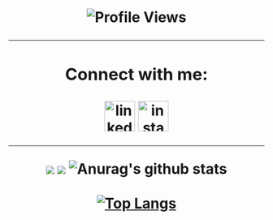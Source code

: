 <h1 align="center">
 
![Profile Views](http://estruyf-github.azurewebsites.net/api/VisitorHit?user=JHenrique404&repo=GuillaumeFalourd&countColorcountColor) 
 
 ---

<div align="center">
  
### Connect with me:
[<img align="center" alt="linkedin" width="60px" src="https://icon-icons.com/icons2/134/PNG/64/linkedin_socialnetwork_20684.png" />](https://www.linkedin.com/in/JHenrique404/)
[<img align="center" alt="instagram" width="60px" src="https://icon-icons.com/icons2/134/PNG/64/instagram_socialnetwork_20686.png" />](https://www.instagram.com/joao.henrique404/) 

---

[![](https://raw.githubusercontent.com/JHenrique404/JHenrique404/main/profile-summary-card-output/nord_dark/1-repos-per-language.svg)](https://github.com/vn7n24fzkq/github-profile-summary-cards)
[![](https://raw.githubusercontent.com/JHenrique404/JHenrique404/main/profile-summary-card-output/nord_dark/2-most-commit-language.svg)](https://github.com/vn7n24fzkq/github-profile-summary-cards)
![Anurag's github stats](https://github-readme-stats.vercel.app/api?username=JHenrique404&show_icons=true&theme=tokyonight)<br /><br />
[![Top Langs](https://github-readme-stats.vercel.app/api/top-langs/?username=JHenrique404&layout=compact&show_icons=true&theme=tokyonight)](https://github.com/JHenrique404/github-readme-stats)
</div>
